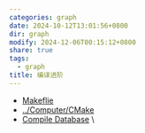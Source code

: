 ```yaml
---
categories: graph
date: 2024-10-12T13:01:56+0800
dir: graph
modify: 2024-12-06T00:15:12+0800
share: true
tags:
  - graph
title: 编译进阶
---
```


- [Makeflie](./Makeflie.md)
- [../Computer/CMake](CMake.md)
- [Compile Database](./Compile%20Database.md) \
